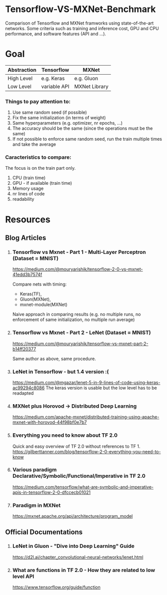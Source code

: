 # Tensorflow-VS-MXNet-Benchmark
Comparison of Tensorflow and MXNet framworks using state-of-the-art networks. Some criteria such as training and inference cost, GPU and CPU performance, and software features (API and ...).

# Goal
Abstraction |Tensorflow | MXNet
-------------|--------------|--------------
High Level | e.g. Keras | e.g. Gluon
Low Level | variable API | MXNet Library

### Things to pay attention to:
1. Use same random seed (if possible)
1. Fix the same initialization (in terms of weight)
1. Same hyperparameters (e.g. optimizer, nr epochs, ...)
1. The accuracy should be the same (since the operations must be the same)
1. If not possible to enforce same random seed, run the train multiple times and take the average

### Caracteristics to compare:
The focus is on the train part only.
1. CPU (train time)
1. GPU - if available (train time)
1. Memory usage 
1. nr lines of code
1. readability


# Resources

## Blog Articles

1. ### Tensorflow vs Mxnet - Part 1 - Multi-Layer Perceptron (Dataset = MNIST)
    https://medium.com/@mouryarishik/tensorflow-2-0-vs-mxnet-41edd3b7574f

    Compare nets with timing: 
    * Keras(TF), 
    * Gluon(MXNet), 
    * mxnet-module(MXNet)

    Naive approach in comparing results (e.g. no multiple runs, no enforcement of same initialization, no multiple run average)

1. ### Tensorflow vs Mxnet - Part 2 - LeNet (Dataset = MNIST)
    https://medium.com/@mouryarishik/tensorflow-vs-mxnet-part-2-b14ff20377

    Same author as above, same procedure.

1. ### LeNet in Tensorflow - but 1.4 version :(
    https://medium.com/@mgazar/lenet-5-in-9-lines-of-code-using-keras-ac99294c8086
    The keras version is usable but the low level has to be readapted

1. ### MXNet plus Horovod -> Distributed Deep Learning
    https://medium.com/apache-mxnet/distributed-training-using-apache-mxnet-with-horovod-44f98bf0e7b7

1. ### Everything you need to know about TF 2.0
    Quick and easy overview of TF 2.0 without references to TF 1.
    https://gilberttanner.com/blog/tensorflow-2-0-everything-you-need-to-know

1. ### Various paradigm Declarative/Symbolic/Functional/Imperative in TF 2.0
    https://medium.com/tensorflow/what-are-symbolic-and-imperative-apis-in-tensorflow-2-0-dfccecb01021

1. ### Paradigm in MXNet
    https://mxnet.apache.org/api/architecture/program_model
    
## Official Documentations

1. ### LeNet in Gluon - "Dive into Deep Learning" Guide
    https://d2l.ai/chapter_convolutional-neural-networks/lenet.html

1. ### What are functions in TF 2.0 - How they are related to low level API
    https://www.tensorflow.org/guide/function 
